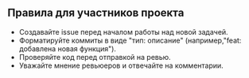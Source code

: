 ## Правила для участников проекта 
- Создавайте issue перед началом работы над новой задачей.
- Форматируйте коммиты в виде "тип: описание" (например,"feat: добавлена новая функция").
- Проверяйте код перед отправкой на ревью.
- Уважайте мнение ревьюеров и отвечайте на комментарии.
